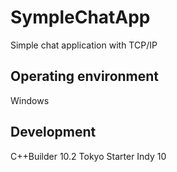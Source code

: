 # SympleChatApp
Simple chat application with TCP/IP  
## Operating environment  
Windows  
## Development  
C++Builder 10.2 Tokyo Starter 
Indy 10  
